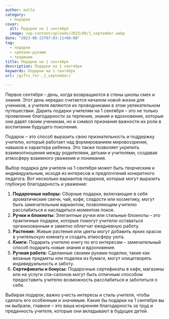```yaml
---
author: malta
category:
  - подарки
cover:
  alt: Подарки на 1 сентября
  image: /wp-content/uploads/2023/08/1_september.webp
date: "2023-08-22T07:03:11+00:00"
tag:
  - подарки
  - сделано-руками
  - традиции
title: Подарки на 1 сентября
description: Подарки на 1 сентября
keywords: Подарки на 1 сентября
url: /gifts_for-_1_september/

---
```

Первое сентября – день, когда возвращаются в стены школы смех и знания. Этот день нередко считается началом новой жизни для учеников, а учителя являются их проводниками в этом увлекательном путешествии. Дарить подарки учителям на 1 сентября – это не только проявление благодарности за терпение, знания и вдохновение, которые они дарят своим ученикам, но и символ признания важности их роли в воспитании будущего поколения.

Подарок – это способ выразить свою признательность и поддержку учителю, который работает над формированием мировоззрения, навыков и характера ребенка. Это также позволяет укрепить взаимоотношения между родителями, детьми и учителями, создавая атмосферу взаимного уважения и понимания.

Выбор подарка для учителя на 1 сентября может быть творческим и индивидуальным, исходя из интересов и предпочтений конкретного педагога. Вот несколько вариантов подарков, которые могут выразить глубокую благодарность и уважение:

1. **Подарочные наборы:** Сборные подарки, включающие в себя ароматические свечи, чай, кофе, сладости или косметику, могут быть замечательным вариантом, позволяющим учителю расслабиться и насладиться моментом покоя.
1. **Ручки и блокноты:** Элегантные ручки или стильные блокноты – это практичные подарки, которые помогут учителю оставаться организованным и заметно облегчат ежедневную работу.
1. **Растения:** Живые растения или цветы могут добавить ярких красок в учительскую комнату и создать атмосферу уюта.
1. **Книги:** Подарить учителю книгу по его интересам – замечательный способ подарить новые знания и вдохновение.
1. **Ручная работа:** Сделанные своими руками поделки, такие как вязаные предметы или поделки из бумаги, могут олицетворять индивидуальность и заботу.
1. **Сертификаты и бонусы:** Подарочные сертификаты в кафе, магазины или на услуги спа-салонов могут быть отличным способом предоставить учителю возможность расслабиться и заботиться о себе.

Выбирая подарок, важно учесть интересы и стиль учителя, чтобы сделать его особенным и значимым. Какие бы подарки на 1 сентября вы ни выбрали, главное – это ваша искренняя благодарность за труд и преданность учителя, которые они вкладывают в будущее детей.
